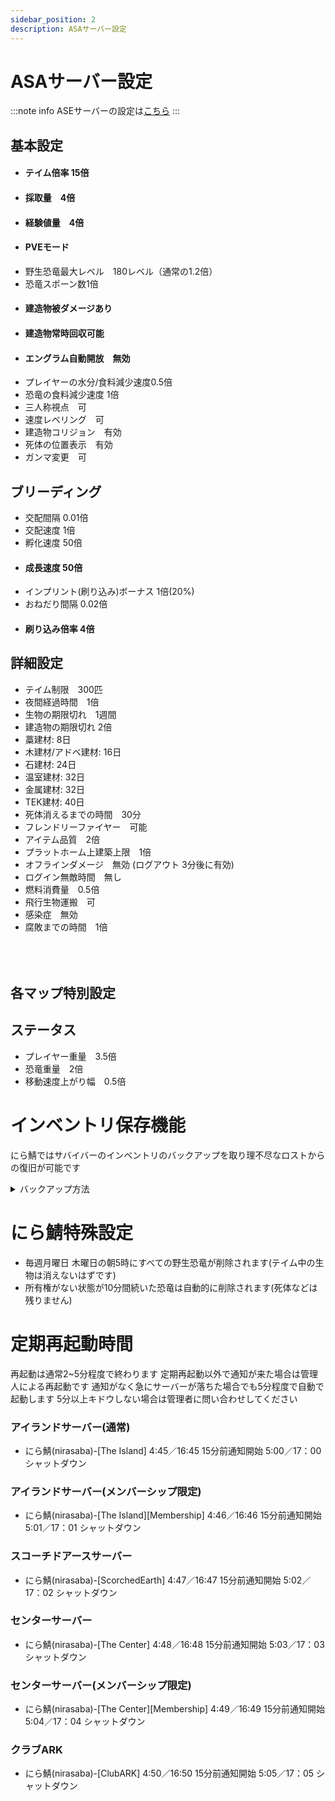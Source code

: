 ```yaml
---
sidebar_position: 2
description: ASAサーバー設定
---
```


# ASAサーバー設定
:::note info 
ASEサーバーの設定は[こちら](/docs/ase/setting.md)
:::
## 基本設定
- <h4>テイム倍率 15倍</h4>
- <h4>採取量　4倍</h4>
- <h4>経験値量　4倍</h4>
- <h4>PVEモード</h4>
- 野生恐竜最大レベル　180レベル（通常の1.2倍）
- 恐竜スポーン数1倍
- <h4>建造物被ダメージあり</h4>
- <h4>建造物常時回収可能</h4>
- <h4>エングラム自動開放　無効</h4>
- プレイヤーの水分/食料減少速度0.5倍
- 恐竜の食料減少速度 1倍
- 三人称視点　可
- 速度レベリング　可
- 建造物コリジョン　有効
- 死体の位置表示　有効
- ガンマ変更　可

## ブリーディング
- 交配間隔 0.01倍
- 交配速度 1倍
- 孵化速度 50倍
- <h4>成長速度 50倍</h4>
- インプリント(刷り込み)ボーナス 1倍(20%)
- おねだり間隔 0.02倍
- <h4>刷り込み倍率 4倍</h4>
## 詳細設定
- テイム制限　300匹
- 夜間経過時間　1倍
- 生物の期限切れ　1週間
- 建造物の期限切れ 2倍
 - 藁建材: 8日  
 - 木建材/アドベ建材: 16日  
 - 石建材: 24日  
 - 温室建材: 32日  
 - 金属建材: 32日  
 - TEK建材: 40日
- 死体消えるまでの時間　30分
- フレンドリーファイヤー　可能
- アイテム品質　2倍
- プラットホーム上建築上限　1倍
- オフラインダメージ　無効 (ログアウト 3分後に有効)
- ログイン無敵時間　無し
- 燃料消費量　0.5倍
- 飛行生物運搬　可
- 感染症　無効
- 腐敗までの時間　1倍  <br></br><br></br>
## 各マップ特別設定



## ステータス
- プレイヤー重量　3.5倍
- 恐竜重量　2倍
- 移動速度上がり幅　0.5倍

# インベントリ保存機能
にら鯖ではサバイバーのインベントリのバックアップを取り理不尽なロストからの復旧が可能です

<details>
  <summary>バックアップ方法</summary>
   - 自動バックアップ
   初期状態から30分に一回バックアップが作成されますこれは過去24時間分が保存されています
   - 手動バックアップ
   ボス戦前やサーバー移動前などロストの危険性が高いときや、絶対失いたくない荷物を持つときなどに手動でバックアップを作成できます これは過去10回分が保存されます
   バックアップ手順 メニュー(メインメニューや設定を変える画面)にある Force Invebtory Save というボタンを押すことでバックアップができます

   - 復元方法 サポートにて普及の申請をしてください その時 何が起きたのか 何時のデータで復旧を希望するのかなど細かく書くようにお願いします
</details>


# にら鯖特殊設定
- 毎週月曜日 木曜日の朝5時にすべての野生恐竜が削除されます(テイム中の生物は消えないはずです)
- 所有権がない状態が10分間続いた恐竜は自動的に削除されます(死体などは残りません)
# 定期再起動時間
再起動は通常2~5分程度で終わります
定期再起動以外で通知が来た場合は管理人による再起動です
通知がなく急にサーバーが落ちた場合でも5分程度で自動で起動します 5分以上キドウしない場合は管理者に問い合わせしてください
### アイランドサーバー(通常)
- にら鯖(nirasaba)-[The Island]
4:45／16:45 15分前通知開始 5:00／17：00 シャットダウン
### アイランドサーバー(メンバーシップ限定)
- にら鯖(nirasaba)-[The Island][Membership]
4:46／16:46 15分前通知開始 5:01／17：01 シャットダウン
### スコーチドアースサーバー
- にら鯖(nirasaba)-[ScorchedEarth]
4:47／16:47 15分前通知開始 5:02／17：02 シャットダウン
### センターサーバー
- にら鯖(nirasaba)-[The Center]
4:48／16:48 15分前通知開始 5:03／17：03 シャットダウン
### センターサーバー(メンバーシップ限定)
- にら鯖(nirasaba)-[The Center][Membership]
4:49／16:49 15分前通知開始 5:04／17：04 シャットダウン
### クラブARK
- にら鯖(nirasaba)-[ClubARK]
4:50／16:50 15分前通知開始 5:05／17：05 シャットダウン